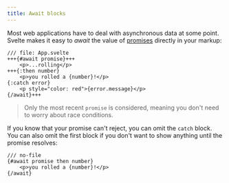 ```yaml
---
title: Await blocks
---
```


Most web applications have to deal with asynchronous data at some point. Svelte makes it easy to _await_ the value of [promises](https://developer.mozilla.org/en-US/docs/Web/JavaScript/Guide/Using_promises) directly in your markup:

```svelte
/// file: App.svelte
+++{#await promise}+++
	<p>...rolling</p>
+++{:then number}
	<p>you rolled a {number}!</p>
{:catch error}
	<p style="color: red">{error.message}</p>
{/await}+++
```

> Only the most recent `promise` is considered, meaning you don't need to worry about race conditions.

If you know that your promise can't reject, you can omit the `catch` block. You can also omit the first block if you don't want to show anything until the promise resolves:

```svelte
/// no-file
{#await promise then number}
	<p>you rolled a {number}!</p>
{/await}
```
